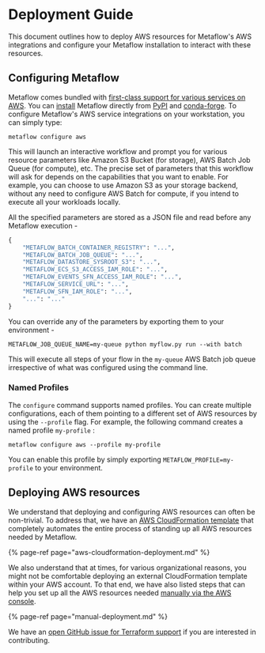 # Deployment Guide

This document outlines how to deploy AWS resources for Metaflow's AWS integrations and configure your Metaflow installation to interact with these resources.

## Configuring Metaflow

Metaflow comes bundled with [first-class support for various services on AWS](../metaflow-on-aws.md). You can [install](https://docs.metaflow.org/getting-started/install) Metaflow directly from [PyPI](https://pypi.org/project/metaflow/) and [conda-forge](https://anaconda.org/conda-forge/metaflow). To configure Metaflow's AWS service integrations on your workstation, you can simply type:

```text
metaflow configure aws
```

This will launch an interactive workflow and prompt you for various resource parameters like Amazon S3 Bucket \(for storage\), AWS Batch Job Queue \(for compute\), etc. The precise set of parameters that this workflow will ask for depends on the capabilities that you want to enable. For example, you can choose to use Amazon S3 as your storage backend, without any need to configure AWS Batch for compute, if you intend to execute all your workloads locally. 

All the specified parameters are stored as a JSON file and read before any Metaflow execution - 

```python
{
    "METAFLOW_BATCH_CONTAINER_REGISTRY": "...",
    "METAFLOW_BATCH_JOB_QUEUE": "...",
    "METAFLOW_DATASTORE_SYSROOT_S3": "...",
    "METAFLOW_ECS_S3_ACCESS_IAM_ROLE": "...",
    "METAFLOW_EVENTS_SFN_ACCESS_IAM_ROLE": "...",
    "METAFLOW_SERVICE_URL": "...",
    "METAFLOW_SFN_IAM_ROLE": "...",
    "...": "..."
}
```

You can override any of the parameters by exporting them to your environment -

```text
METAFLOW_JOB_QUEUE_NAME=my-queue python myflow.py run --with batch
```

This will execute all steps of your flow in the `my-queue` AWS Batch job queue irrespective of what was configured using the command line.

### Named Profiles

The `configure` command supports named profiles. You can create multiple configurations, each of them pointing to a different set of AWS resources by using the `--profile` flag. For example, the following command creates a named profile `my-profile` :

```text
metaflow configure aws --profile my-profile
```

You can enable this profile by simply exporting `METAFLOW_PROFILE=my-profile` to your environment.

## Deploying AWS resources

We understand that deploying and configuring AWS resources can often be non-trivial. To address that, we have an [AWS CloudFormation template](aws-cloudformation-deployment.md) that completely automates the entire process of standing up all AWS resources needed by Metaflow. 

{% page-ref page="aws-cloudformation-deployment.md" %}

We also understand that at times, for various organizational reasons, you might not be comfortable deploying an external CloudFormation template within your AWS account. To that end, we have also listed steps that can help you set up all the AWS resources needed [manually via the AWS console](manual-deployment.md). 

{% page-ref page="manual-deployment.md" %}

We have an [open GitHub issue for Terraform support](https://github.com/Netflix/metaflow/issues/38) if you are interested in contributing.

 

